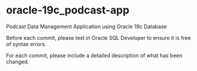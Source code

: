 # oracle-19c_podcast-app
Podcast Data Management Application using Oracle 19c Database

Before each commit, please test in Oracle SQL Developer to ensure it is free of syntax errors.

For each commit, please include a detailed description of what has been changed.
